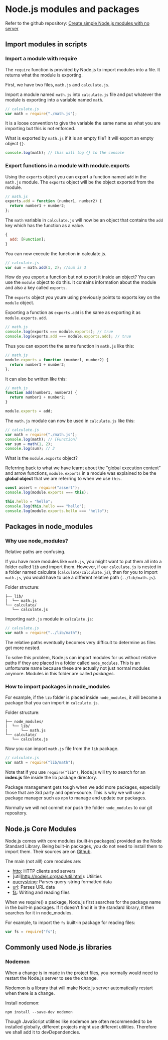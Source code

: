 # Node.js modules and packages

Refer to the github repository: [Create simple Node.js modules with no server](https://github.com/thoughtworks-jumpstart/simple-node-modules)

## Import modules in scripts

### Import a module with require

The `require` function is provided by Node.js to import modules into a file.
It returns what the module is exporting.

First, we have two files, `math.js` and `calculate.js`.

Import a module named `math.js` into `calculate.js` file and put whatever the module is exporting into a variable named `math`.

```js
// calculate.js
var math = require("./math.js");
```

It is a loose convention to give the variable the same name as what you are importing but this is not enforced.

What is exported by `math.js` if it is an empty file? It will export an empty object `{}`.

```js
console.log(math); // this will log {} to the console
```

### Export functions in a module with module.exports

Using the `exports` object you can export a function named `add` in the `math.js` module.
The `exports` object will be the object exported from the module.

```js
// math.js
exports.add = function (number1, number2) {
  return number1 + number2;
};
```

The `math` variable in `calculate.js` will now be an object that contains the `add` key which has the function as a value.

```js
{
  add: [Function];
}
```

You can now execute the function in calculate.js.

```js
// calculate.js
var sum = math.add(1, 2); //sum is 3
```

How do you export a function but not export it inside an object? You can use the `module` object to do this.
It contains information about the module and also a key called `exports`.

The `exports` object you youre using previously points to exports key on the `module` object.

Exporting a function as `exports.add` is the same as exporting it as `module.exports.add`.

```js
// math.js
console.log(exports === module.exports); // true
console.log(exports.add === module.exports.add); // true
```

Thus you can export the the same function in `math.js` like this:

```js
// math.js
module.exports = function (number1, number2) {
  return number1 + number2;
};
```

It can also be written like this:

```js
// math.js
function add(number1, number2) {
  return number1 + number2;
}

module.exports = add;
```

The `math.js` module can now be used in `calculate.js` like this:

```js
// calculate.js
var math = require("./math.js");
console.log(math); // [Function]
var sum = math(1, 2);
console.log(sum); // 3
```

What is the `module.exports` object?

Referring back to what we have learnt about the "global execution context" and arrow functions, `module.exports` in a module was explained to be the **global object** that we are referring to when we use `this`.

```js
const assert = require("assert");
console.log(module.exports === this);

this.hello = "hello";
console.log(this.hello === "hello");
console.log(module.exports.hello === "hello");
```

## Packages in node_modules

### Why use node_modules?

Relative paths are confusing.

If you have more modules like `math.js`, you might want to put them all into a folder called `lib` and import them. However, if our `calculate.js` is nested in a folder named calculate (`calculate/calculate.js`), then for you to import `math.js`, you would have to use a different relative path (`../lib/math.js`).

Folder structure:

```
├── lib/
|  └── math.js
└── calculate/
   └── calculate.js
```

Importing `math.js` module in `calculate.js`:

```js
// calculate.js
var math = require("../lib/math");
```

The relative paths eventually becomes very difficult to determine as files get more nested.

To solve this problem, Node.js can import modules for us without relative paths if they are placed in a folder called `node_modules`. This is an unfortunate name because these are actually not just normal modules anymore. Modules in this folder are called _packages_.

### How to import packages in node_modules

For example, if the `lib` folder is placed inside `node_modules`, it will become a package that you can import in `calculate.js`.

Folder structure:

```
├── node_modules/
|  └── lib/
|      └── math.js
└── calculate/
   └── calculate.js
```

Now you can import `math.js` file from the `lib` package.

```js
// calculate.js
var math = require("lib/math");
```

Note that if you use `require("lib")`, Node.js will try to search for an **index.js** file inside the lib package directory.

Package management gets tough when we add more packages, especially those that are 3rd party and open-source. This is why we will use a package manager such as `npm` to manage and update our packages.

Normally we will not commit nor push the folder `node_modules` to our git repository.

## Node.js Core Modules

Node.js comes with core modules (built-in packages) provided as the Node Standard Library. Being built-in packages, you do not need to install them to import them.
Their sources are on [Github](https://github.com/nodejs/node/tree/master/lib).

The main (not all!) core modules are:

- [http](http://nodejs.org/api/http.html#http_http): HTTP clients and servers
- [util]http://nodejs.org/api/util.html): Utilities
- [querystring](http://nodejs.org/api/querystring.html): Parses query-string formatted data
- [url](http://nodejs.org/api/url.html): Parses URL data
- [fs](http://nodejs.org/api/fs.html): Writing and reading files

When we require(<packagename>) a package, Node.js first searches for the package name in the built-in packages. If it doesn’t find it in the standard library, it then searches for it in node_modules.

For example, to import the `fs` built-in package for reading files:

```js
var fs = require("fs");
```

## Commonly used Node.js libraries

### Nodemon

When a change is in made in the project files, you normally would need to restart the Node.js server to see the change.

Nodemon is a library that will make Node.js server automatically restart when there is a change.

Install nodemon:

```
npm install --save-dev nodemon
```

Though JavaScript utilities like nodemon are often recommended to be installed globally, different projects might use different utilities. Therefore we shall add it to devDependencies.
